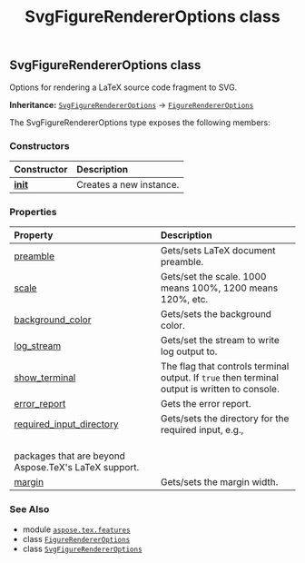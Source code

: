 ﻿---
title: SvgFigureRendererOptions class
second_title: Aspose.TeX for Python via .NET API References
description: 
type: docs
weight: 110
url: /python-net/aspose.tex.features/svgfigurerendereroptions/
is_root: false
---

## SvgFigureRendererOptions class

Options for rendering a LaTeX source code fragment to SVG.



**Inheritance:** [`SvgFigureRendererOptions`](/tex/python-net/aspose.tex.features/svgfigurerendereroptions) → 
[`FigureRendererOptions`](/tex/python-net/aspose.tex.features/figurerendereroptions)



The SvgFigureRendererOptions type exposes the following members:

### Constructors
| Constructor | Description |
| :- | :- |
| [__init__](/tex/python-net/aspose.tex.features/svgfigurerendereroptions/__init__/#) | Creates a new instance. |


### Properties
| Property | Description |
| :- | :- |
| [preamble](/tex/python-net/aspose.tex.features/svgfigurerendereroptions/preamble) | Gets/sets LaTeX document preamble. |
| [scale](/tex/python-net/aspose.tex.features/svgfigurerendereroptions/scale) | Gets/set the scale. 1000 means 100%, 1200 means 120%, etc. |
| [background_color](/tex/python-net/aspose.tex.features/svgfigurerendereroptions/background_color) | Gets/sets the background color. |
| [log_stream](/tex/python-net/aspose.tex.features/svgfigurerendereroptions/log_stream) | Gets/set the stream to write log output to. |
| [show_terminal](/tex/python-net/aspose.tex.features/svgfigurerendereroptions/show_terminal) | The flag that controls terminal output. If `true` then terminal output is written to console. |
| [error_report](/tex/python-net/aspose.tex.features/svgfigurerendereroptions/error_report) | Gets the error report. |
| [required_input_directory](/tex/python-net/aspose.tex.features/svgfigurerendereroptions/required_input_directory) | Gets/sets the directory for the required input, e.g.,<br/>packages that are beyond Aspose.TeX's LaTeX support. |
| [margin](/tex/python-net/aspose.tex.features/svgfigurerendereroptions/margin) | Gets/sets the margin width. |



### See Also
* module [`aspose.tex.features`](..)
* class [`FigureRendererOptions`](/tex/python-net/aspose.tex.features/figurerendereroptions)
* class [`SvgFigureRendererOptions`](/tex/python-net/aspose.tex.features/svgfigurerendereroptions)
